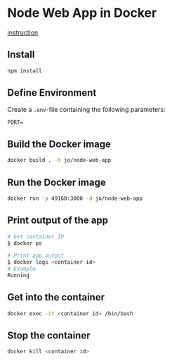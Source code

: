 # Node Web App in Docker

[instruction](https://nodejs.org/en/docs/guides/nodejs-docker-webapp/)

## Install

```bash
npm install
```

## Define Environment
Create a `.env`-file containing the following parameters:
```
PORT=
```

## Build the Docker image

```bash
docker build . -t jo/node-web-app
```

## Run the Docker image

```bash
docker run -p 49160:3000 -d jo/node-web-app
```

## Print output of the app

```bash
# Get container ID
$ docker ps

# Print app output
$ docker logs <container id>
# Example
Running
```

## Get into the container

```bash
docker exec -it <container id> /bin/bash
```

## Stop the container

```bash
docker kill <container id>
```